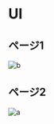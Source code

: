 # UI
## ページ1
![b](https://user-images.githubusercontent.com/25529722/62531801-205f0900-b87e-11e9-943e-ba2e6d4684f9.png)
## ページ2
![a](https://user-images.githubusercontent.com/25529722/62531788-1b01be80-b87e-11e9-8932-243ee07ecbe5.png)
